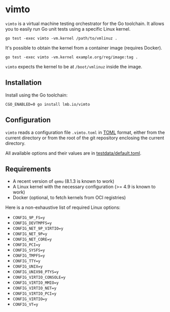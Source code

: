 # vimto

`vimto` is a virtual machine testing orchestrator for the Go toolchain. It allows you to easily run Go unit tests using a specific Linux kernel.

```shell
go test -exec vimto -vm.kernel /path/to/vmlinuz .
```

It's possible to obtain the kernel from a container image (requires Docker).

```shell
go test -exec vimto -vm.kernel example.org/reg/image:tag .
```

`vimto` expects the kernel to be at `/boot/vmlinuz` inside the image.

## Installation

Install using the Go toolchain:

```shell
CGO_ENABLED=0 go install lmb.io/vimto
```

## Configuration

`vimto` reads a configuration file `.vimto.toml` in [TOML] format, either from the current directory or from the root of the git repository enclosing the current directory.

All available options and their values are in [testdata/default.toml](./testdata/default.toml).

## Requirements

* A recent version of `qemu` (8.1.3 is known to work)
* A Linux kernel with the necessary configuration (>= 4.9 is known to work)
* Docker (optional, to fetch kernels from OCI registries)

Here is a non-exhaustive list of required Linux options:

* `CONFIG_9P_FS=y`
* `CONFIG_DEVTMPFS=y`
* `CONFIG_NET_9P_VIRTIO=y`
* `CONFIG_NET_9P=y`
* `CONFIG_NET_CORE=y`
* `CONFIG_PCI=y`
* `CONFIG_SYSFS=y`
* `CONFIG_TMPFS=y`
* `CONFIG_TTY=y`
* `CONFIG_UNIX=y`
* `CONFIG_UNIX98_PTYS=y`
* `CONFIG_VIRTIO_CONSOLE=y`
* `CONFIG_VIRTIO_MMIO=y`
* `CONFIG_VIRTIO_NET=y`
* `CONFIG_VIRTIO_PCI=y`
* `CONFIG_VIRTIO=y`
* `CONFIG_VT=y`

[TOML]: https://toml.io/en/v1.0.0